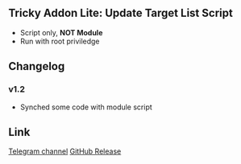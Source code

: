## Tricky Addon Lite: Update Target List Script
- Script only, **NOT Module**
- Run with root priviledge

## Changelog
### v1.2
- Synched some code with module script

## Link
[Telegram channel](https://t.me/kowchannel)
[GitHub Release](https://github.com/KOWX712/Tricky-Addon-Update-Target-List/releases/latest)

